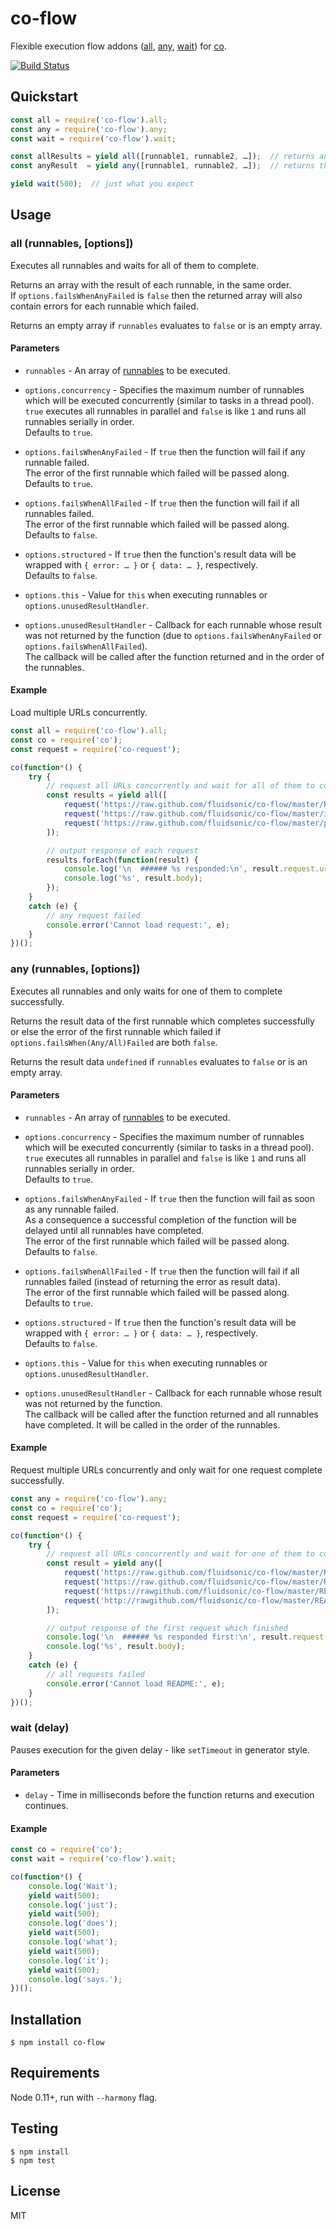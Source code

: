 co-flow
=======

Flexible execution flow addons ([all](#all-runnables-options), [any](#any-runnables-options), [wait](#wait-delay)) for [co](https://github.com/visionmedia/co).

[![Build Status](https://travis-ci.org/fluidsonic/co-flow.png?branch=master)](https://travis-ci.org/fluidsonic/co-flow)



Quickstart
----------

```javascript
const all = require('co-flow').all;
const any = require('co-flow').any;
const wait = require('co-flow').wait;

const allResults = yield all([runnable1, runnable2, …]);  // returns an array with the results of all runnables
const anyResult  = yield any([runnable1, runnable2, …]);  // returns the result for the runnable which succeeded first

yield wait(500);  // just what you expect
```



Usage
--------

### all (runnables, [options])

Executes all runnables and waits for all of them to complete.

Returns an array with the result of each runnable, in the same order.  
If `options.failsWhenAnyFailed` is `false` then the returned array will also contain errors for each runnable which failed.

Returns an empty array if `runnables` evaluates to `false` or is an empty array.

#### Parameters

- `runnables` - An array of [runnables](https://github.com/visionmedia/co#yieldables) to be executed.

- `options.concurrency` - Specifies the maximum number of runnables which will be executed concurrently (similar to tasks in a thread pool).  
  `true` executes all runnables in parallel and `false` is like `1` and runs all runnables serially in order.  
  Defaults to `true`.

- `options.failsWhenAnyFailed` - If `true` then the function will fail if any runnable failed.  
  The error of the first runnable which failed will be passed along.  
  Defaults to `true`.

- `options.failsWhenAllFailed` - If `true` then the function will fail if all runnables failed.  
  The error of the first runnable which failed will be passed along.  
  Defaults to `false`.

- `options.structured` - If `true` then the function's result data will be wrapped with `{ error: … }` or `{ data: … }`, respectively.  
  Defaults to `false`.

- `options.this` - Value for `this` when executing runnables or `options.unusedResultHandler`.  

- `options.unusedResultHandler` - Callback for each runnable whose result was not returned by the function (due to `options.failsWhenAnyFailed` or `options.failsWhenAllFailed`).  
  The callback will be called after the function returned and in the order of the runnables.

#### Example

Load multiple URLs concurrently.

```javascript
const all = require('co-flow').all;
const co = require('co');
const request = require('co-request');

co(function*() {
	try {
		// request all URLs concurrently and wait for all of them to complete
		const results = yield all([
			request('https://raw.github.com/fluidsonic/co-flow/master/README.md'),
			request('https://raw.github.com/fluidsonic/co-flow/master/index.js'),
			request('https://raw.github.com/fluidsonic/co-flow/master/package.json')
		]);

		// output response of each request
		results.forEach(function(result) {
			console.log('\n  ###### %s responded:\n', result.request.uri.href);
			console.log('%s', result.body);
		});
	}
	catch (e) {
		// any request failed
		console.error('Cannot load request:', e);
	}
})();
```

### any (runnables, [options])

Executes all runnables and only waits for one of them to complete successfully.

Returns the result data of the first runnable which completes successfully or else the error of the first runnable which failed if `options.failsWhen(Any/All)Failed` are both `false`.

Returns the result data `undefined` if `runnables` evaluates to `false` or is an empty array.

#### Parameters

- `runnables` - An array of [runnables](https://github.com/visionmedia/co#yieldables) to be executed.

- `options.concurrency` - Specifies the maximum number of runnables which will be executed concurrently (similar to tasks in a thread pool).  
  `true` executes all runnables in parallel and `false` is like `1` and runs all runnables serially in order.  
  Defaults to `true`.

- `options.failsWhenAnyFailed` - If `true` then the function will fail as soon as any runnable failed.  
  As a consequence a successful completion of the function will be delayed until all runnables have completed.  
  The error of the first runnable which failed will be passed along.  
  Defaults to `false`.

- `options.failsWhenAllFailed` - If `true` then the function will fail if all runnables failed (instead of returning the error as result data).  
  The error of the first runnable which failed will be passed along.  
  Defaults to `true`.

- `options.structured` - If `true` then the function's result data will be wrapped with `{ error: … }` or `{ data: … }`, respectively.  
  Defaults to `false`.

- `options.this` - Value for `this` when executing runnables or `options.unusedResultHandler`.  

- `options.unusedResultHandler` - Callback for each runnable whose result was not returned by the function.  
  The callback will be called after the function returned and all runnables have completed. It will be called in the order of the runnables.

#### Example

Request multiple URLs concurrently and only wait for one request complete successfully.

```javascript
const any = require('co-flow').any;
const co = require('co');
const request = require('co-request');

co(function*() {
	try {
		// request all URLs concurrently and wait for one of them to complete successfully
		const result = yield any([
			request('https://raw.github.com/fluidsonic/co-flow/master/README.md'),
			request('https://raw.github.com/fluidsonic/co-flow/master/README.md'),
			request('https://rawgithub.com/fluidsonic/co-flow/master/README.md'),
			request('http://rawgithub.com/fluidsonic/co-flow/master/README.md')
		]);

		// output response of the first request which finished
		console.log('\n  ###### %s responded first:\n', result.request.uri.href);
		console.log('%s', result.body);
	}
	catch (e) {
		// all requests failed
		console.error('Cannot load README:', e);
	}
})();
```

### wait (delay)

Pauses execution for the given delay - like `setTimeout` in generator style.

#### Parameters

- `delay` - Time in milliseconds before the function returns and execution continues.

#### Example

```javascript
const co = require('co');
const wait = require('co-flow').wait;

co(function*() {
	console.log('Wait');
	yield wait(500);
	console.log('just');
	yield wait(500);
	console.log('does');
	yield wait(500);
	console.log('what');
	yield wait(500);
	console.log('it');
	yield wait(500);
	console.log('says.');
})();
```



Installation
------------

	$ npm install co-flow



Requirements
------------

Node 0.11+, run with `--harmony` flag.



Testing
-------

	$ npm install
	$ npm test



License
-------

MIT
